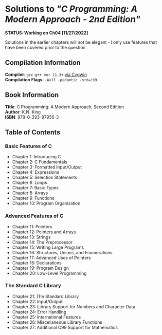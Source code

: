 # Solutions to _"C Programming: A Modern Approach - 2nd Edition"_
__STATUS: Working on Ch04 [11/27/2022]__

Solutions in the earlier chapters will not be elegant - I only use features that have been covered prior to the question.

## Compilation Information
__Compiler__: `gcc-g++ ver 11.3+` [via Cygwin](https://cygwin.com/packages/summary/gcc-g++.html)\
__Compilation Flags__: `-Wall -pedantic -std=c99`

## Book Information
__Title__: C Programming: A Modern Approach, Second Edition\
__Author__: K.N. King\
__ISBN__: 978-0-393-97950-3

## Table of Contents

### Basic Features of C
* Chapter 1: Introducing C
* Chapter 2: C Fundamentals
* Chapter 3: Formatted Input/Output
* Chapter 4: Expressions
* Chapter 5: Selection Statements
* Chapter 6: Loops
* Chapter 7: Basic Types
* Chapter 8: Arrays
* Chapter 9: Functions
* Chapter 10: Program Organization
### Advanced Features of C
* Chapter 11: Pointers
* Chapter 12: Pointers and Arrays
* Chapter 13: Strings
* Chapter 14: The Preprocessor
* Chapter 15: Writing Large Programs
* Chapter 16: Structures, Unions, and Enumerations
* Chapter 17: Advanced Uses of Pointers
* Chapter 18: Declarations
* Chapter 19: Program Design
* Chapter 20: Low-Level Programming
### The Standard C Library
* Chapter 21: The Standard Library
* Chapter 22: Input/Output
* Chapter 23: Library Support for Numbers and Character Data
* Chapter 24: Error Handling
* Chapter 25: International Features
* Chapter 26: Miscellaneous Library Functions
* Chapter 27: Additional C99 Support for Mathematics
